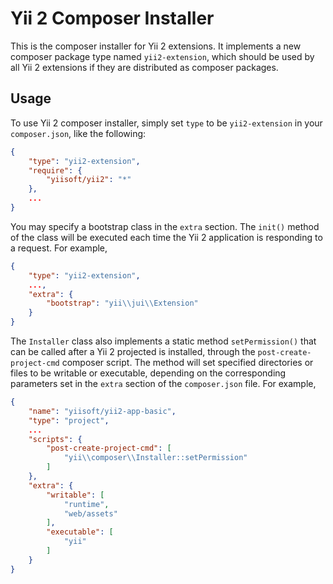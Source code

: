 Yii 2 Composer Installer
========================

This is the composer installer for Yii 2 extensions. It implements a new composer package type named `yii2-extension`,
which should be used by all Yii 2 extensions if they are distributed as composer packages.


Usage
-----

To use Yii 2 composer installer, simply set `type` to be `yii2-extension` in your `composer.json`,
like the following:

```json
{
    "type": "yii2-extension",
    "require": {
        "yiisoft/yii2": "*"
    },
    ...
}
```

You may specify a bootstrap class in the `extra` section. The `init()` method of the class will be executed each time
the Yii 2 application is responding to a request. For example,

```json
{
    "type": "yii2-extension",
    ...,
    "extra": {
        "bootstrap": "yii\\jui\\Extension"
    }
}
```

The `Installer` class also implements a static method `setPermission()` that can be called after
a Yii 2 projected is installed, through the `post-create-project-cmd` composer script.
The method will set specified directories or files to be writable or executable, depending on
the corresponding parameters set in the `extra` section of the `composer.json` file.
For example,

```json
{
    "name": "yiisoft/yii2-app-basic",
    "type": "project",
    ...
    "scripts": {
        "post-create-project-cmd": [
            "yii\\composer\\Installer::setPermission"
        ]
    },
    "extra": {
        "writable": [
            "runtime",
            "web/assets"
        ],
        "executable": [
            "yii"
        ]
    }
}
```
